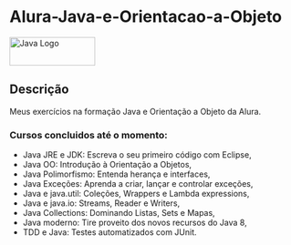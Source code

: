 # Alura-Java-e-Orientacao-a-Objeto 
<img src="https://img.shields.io/badge/Java-ED8B00?style=for-the-badge&logo=java&logoColor=white" height="50" width="150" alt="Java Logo" /></a>

## Descrição
Meus exercícios na formação Java e Orientação a Objeto da Alura.

### Cursos concluidos até o momento:
  - Java JRE e JDK: Escreva o seu primeiro código com Eclipse,
  - Java OO: Introdução à Orientação a Objetos,
  - Java Polimorfismo: Entenda herança e interfaces,
  - Java Exceções: Aprenda a criar, lançar e controlar exceções,
  - Java e java.util: Coleções, Wrappers e Lambda expressions,
  - Java e java.io: Streams, Reader e Writers,
  - Java Collections: Dominando Listas, Sets e Mapas,
  - Java moderno: Tire proveito dos novos recursos do Java 8,
  - TDD e Java: Testes automatizados com JUnit.
